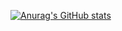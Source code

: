 [![Anurag's GitHub stats](https://github-readme-stats.vercel.app/api?username=averymkv3)](https://github.com/averymkv3/github-readme-stats)
<!--
**AveryMkv3/AveryMkv3** is a ✨ _special_ ✨ repository because its `README.md` (this file) appears on your GitHub profile.


Here are some ideas to get you started:

- 🔭 I’m currently working on ...
- 🌱 I’m currently learning ...
- 👯 I’m looking to collaborate on ...
- 🤔 I’m looking for help with ...
- 💬 Ask me about ...
- 📫 How to reach me: ...
- 😄 Pronouns: ...
- ⚡ Fun fact: ...
-->

